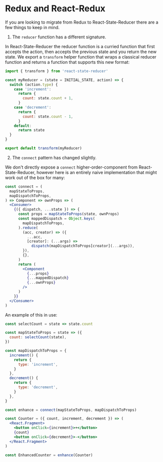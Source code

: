 # Redux and React-Redux

If you are looking to migrate from Redux to React-State-Reducer there are a few things to keep in mind.

1.  The `reducer` function has a different signature.

In React-State-Reducer the reducer function is a curried function that first accepts the action, then accepts the previous state and you return the new state. We export a `transform` helper function that wraps a classical reducer function and returns a function that supports this new format:

```js
import { transform } from 'react-state-reducer'

const myReducer = (state = INITIAL_STATE, action) => {
  switch (action.type) {
    case 'increment':
      return {
        count: state.count + 1,
      }
    case 'decrement':
      return {
        count: state.count - 1,
      }
    default:
      return state
  }
}

export default transform(myReducer)
```

2.  The `connect` pattern has changed slightly.

We don't directly expose a `connect` higher-order-component from React-State-Reducer, however here is an entirely naive implementation that might work out of the box for many:

```jsx
const connect = (
  mapStateToProps,
  mapDispatchToProps,
) => Component => ownProps => (
  <Consumer>
    {({ dispatch, ...state }) => {
      const props = mapStateToProps(state, ownProps)
      const mappedDispatch = Object.keys(
        mapDispatchToProps,
      ).reduce(
        (acc, creator) => ({
          ...acc,
          [creator]: (...args) =>
            dispatch(mapDispatchToProps[creator](...args)),
        }),
        {},
      )
      return (
        <Component
          {...props}
          {...mappedDispatch}
          {...ownProps}
        />
      )
    }}
  </Consumer>
)
```

An example of this in use:

```jsx
const selectCount = state => state.count

const mapStateToProps = state => ({
  count: selectCount(state),
})

const mapDispatchToProps = {
  increment() {
    return {
      type: 'increment',
    }
  },
  decrement() {
    return {
      type: 'decrement',
    }
  },
}

const enhance = connect(mapStateToProps, mapDispatchToProps)

const Counter = ({ count, increment, decrement }) => (
  <React.Fragment>
    <button onClick={increment}>+</button>
    {count}
    <button onClick={decrement}>-</button>
  </React.Fragment>
)

const EnhancedCounter = enhance(Counter)
```
